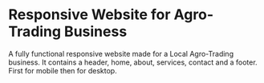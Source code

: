 # Responsive Website for Agro-Trading Business
A fully functional responsive website made for a Local Agro-Trading business. It contains a header, home, about, services, contact and a footer.
First for mobile then for desktop.

